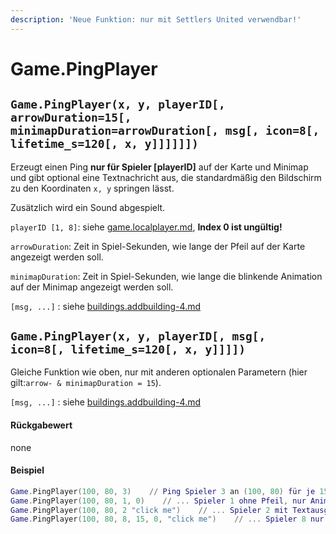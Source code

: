 ```yaml
---
description: 'Neue Funktion: nur mit Settlers United verwendbar!'
---
```


# Game.PingPlayer

## `Game.PingPlayer(x, y, playerID[, arrowDuration=15[, minimapDuration=arrowDuration[, msg[, icon=8[, lifetime_s=120[, x, y]]]]]])`

Erzeugt einen Ping **nur für Spieler \[playerID]** auf der Karte und Minimap und gibt optional eine Textnachricht aus, die standardmäßig den Bildschirm zu den Koordinaten `x, y` springen lässt.

Zusätzlich wird ein Sound abgespielt.

`playerID [1, 8]`: siehe [game.localplayer.md](game.localplayer.md "mention"), **Index 0 ist ungültig!**

`arrowDuration`: Zeit in Spiel-Sekunden, wie lange der Pfeil auf der Karte angezeigt werden soll.

`minimapDuration`: Zeit in Spiel-Sekunden, wie lange die blinkende Animation auf der Minimap  angezeigt werden soll.

`[msg, ...]` : siehe [buildings.addbuilding-4.md](buildings.addbuilding-4.md "mention")

## `Game.PingPlayer(x, y, playerID[, msg[, icon=8[, lifetime_s=120[, x, y]]]])`

Gleiche Funktion wie oben, nur mit anderen optionalen Parametern (hier gilt:`arrow- & minimapDuration = 15`).

`[msg, ...]` : siehe [buildings.addbuilding-4.md](buildings.addbuilding-4.md "mention")

#### Rückgabewert

none

#### Beispiel

```lua
Game.PingPlayer(100, 80, 3)    // Ping Spieler 3 an (100, 80) für je 15 Sekunden
Game.PingPlayer(100, 80, 1, 0)    // ... Spieler 1 ohne Pfeil, nur Animation auf der Minimap
Game.PingPlayer(100, 80, 2 "click me")    // ... Spieler 2 mit Textausgabe, Bildschirm springt zu den Koordinaten
Game.PingPlayer(100, 80, 8, 15, 0, "click me")    // ... Spieler 8 nur Pfeil und Nachricht
```
